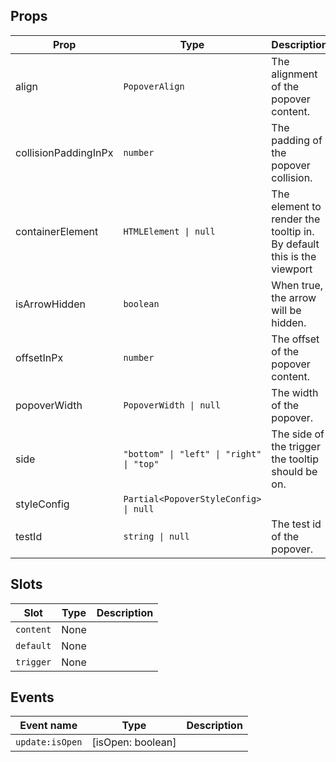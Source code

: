 <!-- This file is automatically generated, do not edit manually. -->


## Props

| Prop | Type | Description | Default |
| ---- | ---- | ----------- | ------- |
| align | `PopoverAlign` | The alignment of the popover content. | `"center"` |
| collisionPaddingInPx | `number` | The padding of the popover collision. | `10` |
| containerElement | `HTMLElement \| null` | The element to render the tooltip in. By default this is the viewport | `null` |
| isArrowHidden | `boolean` | When true, the arrow will be hidden. | `false` |
| offsetInPx | `number` | The offset of the popover content. | `10` |
| popoverWidth | `PopoverWidth \| null` | The width of the popover. | `null` |
| side | `"bottom" \| "left" \| "right" \| "top"` | The side of the trigger the tooltip should be on. | `"bottom"` |
| styleConfig | `Partial<PopoverStyleConfig> \| null` |  | `null` |
| testId | `string \| null` | The test id of the popover. | `null` |


## Slots

| Slot | Type | Description |
| --------- | ---- | ----------- |
| `content` | None |  |
| `default` | None |  |
| `trigger` | None |  |


## Events

| Event name | Type | Description |
| ---------- | ---- | ----------- |
| `update:isOpen` | [isOpen: boolean] |  |

